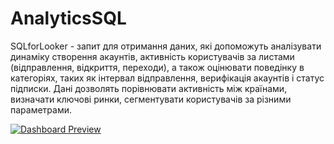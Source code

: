 # AnalyticsSQL
SQLforLooker - запит для отримання даних, які допоможуть аналізувати динаміку створення акаунтів, активність користувачів за листами (відправлення, відкриття, переходи), а також оцінювати поведінку в категоріях, таких як інтервал відправлення, верифікація акаунтів і статус підписки. Дані дозволять порівнювати активність між країнами, визначати ключові ринки, сегментувати користувачів за різними параметрами.

[![Dashboard Preview](images/looker_preview.png)](https://lookerstudio.google.com/reporting/2d82c37a-e5ac-42b5-a54b-efe283edb6b6)
